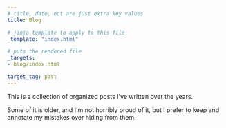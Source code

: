 ```yaml
---
# title, date, ect are just extra key values
title: Blog

# jinja template to apply to this file
_template: "index.html"

# puts the rendered file 
_targets: 
- blog/index.html

target_tag: post
---
```



This is a collection of organized posts I've written over the years.

Some of it is older, and I'm not horribly proud of it, but I prefer to keep and annotate my mistakes over hiding from them.
